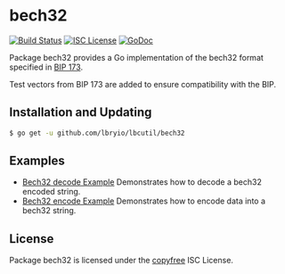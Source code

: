 bech32
==========

[![Build Status](http://img.shields.io/travis/btcsuite/lbcutil.svg)](https://travis-ci.org/btcsuite/lbcutil)
[![ISC License](http://img.shields.io/badge/license-ISC-blue.svg)](http://copyfree.org)
[![GoDoc](https://godoc.org/github.com/lbryio/lbcutil/bech32?status.png)](http://godoc.org/github.com/lbryio/lbcutil/bech32)

Package bech32 provides a Go implementation of the bech32 format specified in
[BIP 173](https://github.com/bitcoin/bips/blob/master/bip-0173.mediawiki).

Test vectors from BIP 173 are added to ensure compatibility with the BIP.

## Installation and Updating

```bash
$ go get -u github.com/lbryio/lbcutil/bech32
```

## Examples

* [Bech32 decode Example](http://godoc.org/github.com/lbryio/lbcutil/bech32#example-Bech32Decode)
  Demonstrates how to decode a bech32 encoded string.
* [Bech32 encode Example](http://godoc.org/github.com/lbryio/lbcutil/bech32#example-BechEncode)
  Demonstrates how to encode data into a bech32 string.

## License

Package bech32 is licensed under the [copyfree](http://copyfree.org) ISC
License.
